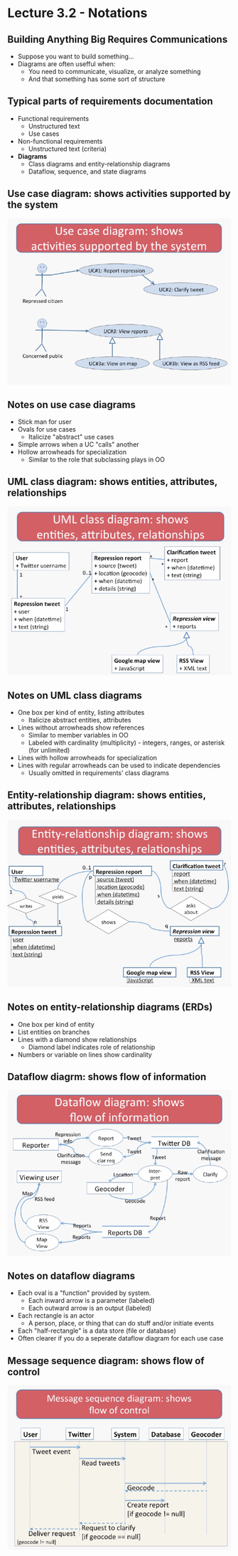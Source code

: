 # Lecture 3.2 - Notations

## Building Anything Big Requires Communications
* Suppose you want to build something...
* Diagrams are often usefful when:
  * You need to communicate, visualize, or analyze something
  * And that something has some sort of structure

## Typical parts of requirements documentation
* Functional requirements
  * Unstructured text 
  * Use cases
* Non-functional requirements
  * Unstructured text (criteria)
* **Diagrams**
  * Class diagrams and entity-relationship diagrams
  * Dataflow, sequence, and state diagrams

## Use case diagram: shows activities supported by the system
![1](./images/32_1.png)

## Notes on use case diagrams
* Stick man for user
* Ovals for use cases
  * Italicize "abstract" use cases
* Simple arrows when a UC "calls" another
* Hollow arrowheads for specialization
  * Similar to the role that subclassing plays in OO

## UML class diagram: shows entities, attributes, relationships
![2](./images/32_2.png)

## Notes on UML class diagrams
* One box per kind of entity, listing attributes
  * Italicize abstract entities, attributes
* Lines without arrowheads show references
  * Similar to member variables in OO
  * Labeled with cardinality (multiplicity) - integers, ranges, or asterisk (for unlimited)
* Lines with hollow arrowheads for specialization 
* Lines with regular arrowheads can be used to indicate dependencies
  * Usually omitted in requirements' class diagrams

## Entity-relationship diagram: shows entities, attributes, relationships
![3](./images/32_3.png)

## Notes on entity-relationship diagrams (ERDs)
* One box per kind of entity
* List entities on branches
* Lines with a diamond show relationships
  * Diamond label indicates role of relationship
* Numbers or variable on lines show cardinality

## Dataflow diagrm: shows flow of information
![4](./images/32_4.png)

## Notes on dataflow diagrams
* Each oval is a "function" provided by system.
  * Each inward arrow is a parameter (labeled)
  * Each outward arrow is an output (labeled)
* Each rectangle is an actor
  * A person, place, or thing that can do stuff and/or initiate events
* Each "half-rectangle" is a data store (file or database)
* Often clearer if you do a seperate dataflow diagram for each use case

## Message sequence diagram: shows flow of control
![5](./images/32_5.png) 
